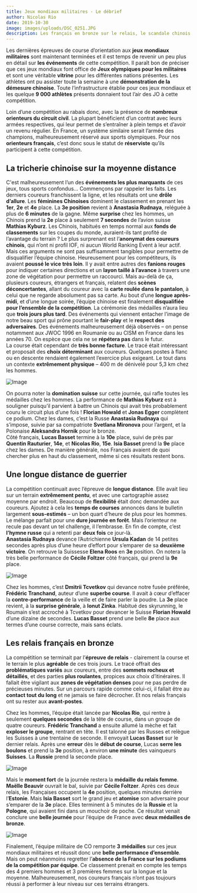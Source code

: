 ```yaml
---
title: Jeux mondiaux militaires - Le débrief
author: Nicolas Rio
date: 2019-10-30
image: images/uploads/DSC_0251.JPG
description: Les français en bronze sur le relais, le scandale chinois
---
```


Les dernières épreuves de course d’orientation aux **jeux mondiaux militaires** sont maintenant terminées et il est temps de revenir un peu plus en détail sur **les événements** de cette compétition. Il paraît bon de préciser que ces jeux mondiaux font office de **Jeux olympiques pour les militaires** et sont une véritable **vitrine** pour les différentes nations présentes. Les athlètes ont pu assister toute la semaine à une **démonstration de la démesure chinoise**. Toute l’infrastructure établie pour ces jeux mondiaux et les quelque **9 000 athlètes** présents donnaient tout l’air des JO à cette compétition.

Loin d’une compétition au rabais donc, avec la présence de **nombreux orienteurs du circuit civil**. La plupart bénéficient d’un contrat avec leurs armées respectives, qui leur permet de s’entraîner à plein temps et d’avoir un revenu régulier. En France, un système similaire serait l’armée des champions, malheureusement réservé aux sports olympiques. Pour nos **orienteurs français**, c’est donc sous le statut de **réserviste** qu’ils participent à cette compétition.  
 
## La tricherie chinoise sur la moyenne distance  

C'est malheureusement l’un des **événements les plus marquants** de ces jeux, tous sports confondus… Commençons par rappeler les faits. Les derniers coureurs franchissent la ligne, et les résultats ont une **drôle d’allure**. Les **féminines Chinoises** dominent le classement en prenant les **1er**, **2e** et **4e** place. La **3e position** revient à **Anastasia Rudnaya**, reléguée à plus de **6 minutes** de la gagne. Même **surprise** chez les hommes, un Chinois prend la **2e** place à seulement **7 secondes** de l’avion suisse **Mathias Kyburz**. Les Chinois, habitués en temps normal aux **fonds de classements** sur les coupes du monde, auraient-ils tant profité de l’avantage du terrain ? Le plus surprenant est l’**anonymat des coureurs chinois**, qui n’ont ni profil IOF, ni aucun World Ranking Event à leur actif. Mais ces arguments ne sont pas suffisamment tangibles pour permettre de disqualifier l’équipe chinoise. Heureusement pour les compétiteurs, ils avaient **poussé le vice très loin**. Il y avait entre autres des **fanions rouges** pour indiquer certaines directions et un **layon taillé à l’avance** à travers une zone de végétation pour permettre un raccourci. Mais au-delà de ça, plusieurs coureurs, étrangers et français, relatent des **scènes déconcertantes**, allant du coureur avec la **carte roulée dans le pantalon**, à celui que ne regarde absolument pas sa carte. Au bout d’une **longue après-midi**, et d’une longue soirée, l’équipe chinoise est finalement **disqualifiée pour l’ensemble de la compétition**. La cérémonie des médailles n’aura lieu que **trois jours plus tard**. Des événements qui viennent entacher l’image de notre beau sport qui prône pourtant le **fair-play** et le **respect des adversaires**. Des événements malheureusement déjà observés – on pense notamment aux JWOC 1996 en Roumanie ou au CISM en France dans les années 70. On espèce que cela ne se **répétera pas** dans le futur.  
La course était cependant de **très bonne facture**. Le tracé était intéressant et proposait des **choix déterminant** aux coureurs. Quelques postes à flanc ou en descente rendaient également l’exercice plus exigeant. Le tout dans un contexte **extrêmement physique** – 400 m de dénivelé pour 5,3 km chez les hommes.  

![Image](images/uploads/IMG_20191025_232034.jpg)  

On pourra noter la **domination suisse** sur cette journée, qui rafle toutes les médailles chez les hommes. La performance de **Mathias Kyburz** est à souligner puisqu’il parvient à battre un Chinois qui avait très probablement couru le circuit plus d’une fois ! **Florian Howald** et **Jonas Egger** complètent ce podium. Chez les dames, c’est la Russe **Anastasia Rudnaya** qui s’impose, suivie par sa compatriote **Svetlana Mironova** pour l’argent, et la Polonaise **Aleksandra Hornik** pour le bronze.  
Côté français, **Lucas Basset** termine à la **10e** place, suivi de près par **Quentin Rauturier**, **14e**, et **Nicolas Rio**, **15e**. **Isia Basset** prend la **9e** place chez les dames. De manière générale, nos Français avaient de quoi chercher plus en haut du classement, même si ces résultats restent bons.  

## Une longue distance de guerrier  
 
La compétition continuait avec l’épreuve de **longue distance**. Elle avait lieu sur un terrain **extrêmement pentu**, et avec une cartographie assez moyenne par endroit. Beaucoup de **flexibilité** était donc demandée aux coureurs. Ajoutez à cela les **temps de courses** annoncés dans le bulletin largement **sous-estimés** – un bon quart d’heure de plus pour les hommes. Le mélange parfait pour une **dure journée en forêt**. Mais l’orienteur ne recule pas devant un tel challenge, il l’embrasse. En fin de compte, c’est **l’hymne russe** qui a retenti par **deux fois** ce jour-là.  
**Anastasia Rudnaya** devance l’Autrichienne **Ursula Kadan** de 14 petites secondes après plus d’une heure d’effort pour s’emparer de sa **deuxième victoire**. On retrouve la Suissesse **Elena Roos** en **3e** position. On notera la très belle performance de **Cécile Foltzer** côté français, qui prend la **9e** place.  

![Image](images/uploads/IMG_20191021_154138_1.jpg)  

Chez les hommes, c’est **Dmitrii Tcvetkov** qui devance notre fusée préférée, **Frédéric Tranchand**, auteur d’une **superbe course**. Il avait à cœur d’effacer la **contre-performance** de la veille et de faire parler la poudre. La **3e** place revient, à la **surprise générale**, à **Ionut Zinka**. Habitué des skyrunning, le Roumain s’est accroché à Tcvetkov pour devancer le Suisse **Florian Howald** d’une dizaine de secondes. **Lucas Basset** prend une belle **8e** place aux termes d’une course correcte, mais sans éclats.  

## Les relais français en bronze  

La compétition se terminait par l’**épreuve de relais** - clairement la course et le terrain le plus **agréable** de ces trois jours. Le tracé offrait des **problématiques variés** aux coureurs, entre des **sommets rocheux et détaillés**, et des parties **plus roulantes**, propices aux choix d’itinéraires. Il fallait être vigilant aux **zones de végétation denses** pour ne pas perdre de précieuses minutes. Sur un parcours rapide comme celui-ci, il fallait être au **contact tout du long** et ne jamais se faire décrocher. Et nos relais français ont su rester aux **avant-postes**.  
  

Chez les hommes, l’équipe était lancée par **Nicolas Rio**, qui rentre à seulement **quelques secondes** de la tête de course, dans un groupe de quatre coureurs. **Frédéric Tranchand** a ensuite allumé la mèche et fait **exploser le groupe**, rentrant en tête. Il est talonné par les Russes et relègue les Suisses à une trentaine de seconde. Il envoyait **Lucas Basset** sur le dernier relais. Après une **erreur** dès le **début de course**, Lucas **serre les boulons** et prend la **3e** position, à environ **une minute** des vainqueurs **Suisses**. La **Russie** prend la seconde place.  

![Image](images/uploads/IMG_20191023_124357.jpg)

Mais le **moment fort** de la journée restera la **médaille du relais femme**. **Maëlle Beauvir** ouvrait le bal, suivie par **Cécile Foltzer**. Après ces deux relais, les Françaises occupent la **4e** position, quelques minutes derrière l’**Estonie**. Mais **Isia Basset** sort le grand jeu et **atomise** son adversaire pour s’emparer de la **3e** place. Elles terminent à 5 minutes de la **Russie** et la **Pologne**, qui avaient fini dans un mouchoir de poche. Ce résultat venait conclure une **belle journée** pour l’équipe de France avec **deux médailles de bronze**.  

![Image](images/uploads/IMG_20191023_131220.jpg)  


Finalement, l’équipe militaire de CO remporte **3 médailles** sur ces jeux mondiaux militaires et réussit donc une **belle performance d’ensemble**. Mais on peut néanmoins regretter l’**absence de la France sur les podiums de la compétition par équipe**. Ce classement prenait en compte les temps des 4 premiers hommes et 3 premières femmes sur la longue et la moyenne. Malheureusement, nos coureurs français n’ont pas toujours réussi à performer à leur niveau sur ces terrains étrangers.
